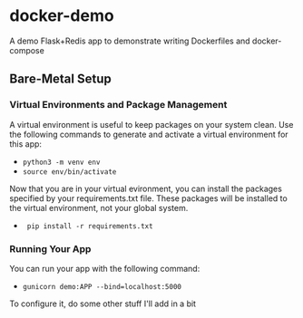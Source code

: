 # docker-demo
A demo Flask+Redis app to demonstrate writing Dockerfiles and docker-compose

## Bare-Metal Setup

### Virtual Environments and Package Management
A virtual environment is useful to keep packages on your system clean. Use the following 
commands to generate and activate a virtual environment for this app:
- `python3 -m venv env`
- `source env/bin/activate`

Now that you are in your virtual evironment, you can install the packages specified by your 
requirements.txt file. These packages will be installed to the virtual environment, not your 
global system.
- ` pip install -r requirements.txt`

### Running Your App
You can run your app with the following command: 
- `gunicorn demo:APP --bind=localhost:5000`

To configure it, do some other stuff I'll add in a bit